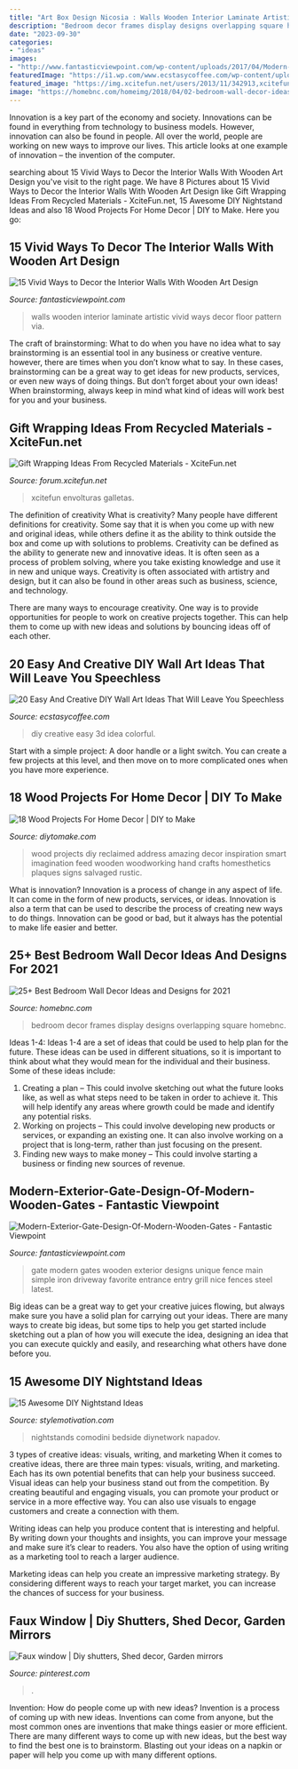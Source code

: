 ```yaml
---
title: "Art Box Design Nicosia : Walls Wooden Interior Laminate Artistic Vivid Ways Decor Floor Pattern Via"
description: "Bedroom decor frames display designs overlapping square homebnc"
date: "2023-09-30"
categories:
- "ideas"
images:
- "http://www.fantasticviewpoint.com/wp-content/uploads/2017/04/Modern-Exterior-Gate-Design-Of-Modern-Wooden-Gates.jpg"
featuredImage: "https://i1.wp.com/www.ecstasycoffee.com/wp-content/uploads/2016/09/Colorful-3D-Wall-Art-DIY-Idea.jpg"
featured_image: "https://img.xcitefun.net/users/2013/11/342913,xcitefun-gift-wrapping-ideas-from-recycled-materi.jpg"
image: "https://homebnc.com/homeimg/2018/04/02-bedroom-wall-decor-ideas-homebnc.jpg"
---
```



Innovation is a key part of the economy and society. Innovations can be found in everything from technology to business models. However, innovation can also be found in people. All over the world, people are working on new ways to improve our lives. This article looks at one example of innovation – the invention of the computer.

	

		
searching about 15 Vivid Ways to Decor the Interior Walls With Wooden Art Design you've visit to the right page. We have 8 Pictures about 15 Vivid Ways to Decor the Interior Walls With Wooden Art Design like Gift Wrapping Ideas From Recycled Materials - XciteFun.net, 15 Awesome DIY Nightstand Ideas and also 18 Wood Projects For Home Decor | DIY to Make. Here you go:
		
    
## 15 Vivid Ways To Decor The Interior Walls With Wooden Art Design

<img loading=lazy src="http://www.fantasticviewpoint.com/wp-content/uploads/2016/10/Washbasin-with-artistic-pattern-Large-mirror-Laminate-wall-Laminate-floor-Hidden-box-water-closet-634x951.jpg" onerror="this.onerror=null;this.src='https://tse4.mm.bing.net/th?id=OIP.2emTcyuNJd_BBKF94eYACQHaLH&amp;pid=15.1';" alt="15 Vivid Ways to Decor the Interior Walls With Wooden Art Design">

_Source: fantasticviewpoint.com_

>walls wooden interior laminate artistic vivid ways decor floor pattern via. 

	

The craft of brainstorming: What to do when you have no idea what to say
brainstorming is an essential tool in any business or creative venture. however, there are times when you don’t know what to say. In these cases, brainstorming can be a great way to get ideas for new products, services, or even new ways of doing things. But don’t forget about your own ideas! When brainstorming, always keep in mind what kind of ideas will work best for you and your business.

    
## Gift Wrapping Ideas From Recycled Materials - XciteFun.net

<img loading=lazy src="https://img.xcitefun.net/users/2013/11/342913,xcitefun-gift-wrapping-ideas-from-recycled-materi.jpg" onerror="this.onerror=null;this.src='https://tse2.mm.bing.net/th?id=OIP.y9x-lolC3_8O7tkneQQyfgHaJ4&amp;pid=15.1';" alt="Gift Wrapping Ideas From Recycled Materials - XciteFun.net">

_Source: forum.xcitefun.net_

>xcitefun envolturas galletas. 

	

The definition of creativity
What is creativity? Many people have different definitions for creativity. Some say that it is when you come up with new and original ideas, while others define it as the ability to think outside the box and come up with solutions to problems.
Creativity can be defined as the ability to generate new and innovative ideas. It is often seen as a process of problem solving, where you take existing knowledge and use it in new and unique ways. Creativity is often associated with artistry and design, but it can also be found in other areas such as business, science, and technology.

There are many ways to encourage creativity. One way is to provide opportunities for people to work on creative projects together. This can help them to come up with new ideas and solutions by bouncing ideas off of each other.

    
## 20 Easy And Creative DIY Wall Art Ideas That Will Leave You Speechless

<img loading=lazy src="https://i1.wp.com/www.ecstasycoffee.com/wp-content/uploads/2016/09/Colorful-3D-Wall-Art-DIY-Idea.jpg" onerror="this.onerror=null;this.src='https://tse2.mm.bing.net/th?id=OIP.LRPfiH8z2t3REmdhQlq3zgHaLP&amp;pid=15.1';" alt="20 Easy And Creative DIY Wall Art Ideas That Will Leave You Speechless">

_Source: ecstasycoffee.com_

>diy creative easy 3d idea colorful. 

	

Start with a simple project: A door handle or a light switch. You can create a few projects at this level, and then move on to more complicated ones when you have more experience.

    
## 18 Wood Projects For Home Decor | DIY To Make

<img loading=lazy src="http://www.diytomake.com/wp-content/uploads/2016/03/DIY-Reclaimed-Wood-Projects-1.jpg" onerror="this.onerror=null;this.src='https://tse1.mm.bing.net/th?id=OIP.SkjX2-ILYZzP6rSSLo3A3QHaJ3&amp;pid=15.1';" alt="18 Wood Projects For Home Decor | DIY to Make">

_Source: diytomake.com_

>wood projects diy reclaimed address amazing decor inspiration smart imagination feed wooden woodworking hand crafts homesthetics plaques signs salvaged rustic. 

	

What is innovation?
Innovation is a process of change in any aspect of life. It can come in the form of new products, services, or ideas. Innovation is also a term that can be used to describe the process of creating new ways to do things. Innovation can be good or bad, but it always has the potential to make life easier and better.

    
## 25+ Best Bedroom Wall Decor Ideas And Designs For 2021

<img loading=lazy src="https://homebnc.com/homeimg/2018/04/02-bedroom-wall-decor-ideas-homebnc.jpg" onerror="this.onerror=null;this.src='https://tse2.mm.bing.net/th?id=OIP.DkV0tku5GUMFHNBTDaeggwHaLH&amp;pid=15.1';" alt="25+ Best Bedroom Wall Decor Ideas and Designs for 2021">

_Source: homebnc.com_

>bedroom decor frames display designs overlapping square homebnc. 

	

Ideas 1-4:
Ideas 1-4 are a set of ideas that could be used to help plan for the future. These ideas can be used in different situations, so it is important to think about what they would mean for the individual and their business. Some of these ideas include:
1. Creating a plan – This could involve sketching out what the future looks like, as well as what steps need to be taken in order to achieve it. This will help identify any areas where growth could be made and identify any potential risks. 
2. Working on projects – This could involve developing new products or services, or expanding an existing one. It can also involve working on a project that is long-term, rather than just focusing on the present. 
3. Finding new ways to make money – This could involve starting a business or finding new sources of revenue.

    
## Modern-Exterior-Gate-Design-Of-Modern-Wooden-Gates - Fantastic Viewpoint

<img loading=lazy src="http://www.fantasticviewpoint.com/wp-content/uploads/2017/04/Modern-Exterior-Gate-Design-Of-Modern-Wooden-Gates.jpg" onerror="this.onerror=null;this.src='https://tse3.mm.bing.net/th?id=OIP.D86KMHhdvS7rUeFrKDkdWwHaJ4&amp;pid=15.1';" alt="Modern-Exterior-Gate-Design-Of-Modern-Wooden-Gates - Fantastic Viewpoint">

_Source: fantasticviewpoint.com_

>gate modern gates wooden exterior designs unique fence main simple iron driveway favorite entrance entry grill nice fences steel latest. 

	

Big ideas can be a great way to get your creative juices flowing, but always make sure you have a solid plan for carrying out your ideas. There are many ways to create big ideas, but some tips to help you get started include sketching out a plan of how you will execute the idea, designing an idea that you can execute quickly and easily, and researching what others have done before you.

    
## 15 Awesome DIY Nightstand Ideas

<img loading=lazy src="https://www.stylemotivation.com/wp-content/uploads/2013/08/123.jpg" onerror="this.onerror=null;this.src='https://tse4.mm.bing.net/th?id=OIP.dbiCF2lu3NY3wIHp6Ayx5AHaJ4&amp;pid=15.1';" alt="15 Awesome DIY Nightstand Ideas">

_Source: stylemotivation.com_

>nightstands comodini bedside diynetwork napadov. 

	

3 types of creative ideas: visuals, writing, and marketing
When it comes to creative ideas, there are three main types: visuals, writing, and marketing. Each has its own potential benefits that can help your business succeed.
Visual ideas can help your business stand out from the competition. By creating beautiful and engaging visuals, you can promote your product or service in a more effective way. You can also use visuals to engage customers and create a connection with them.

Writing ideas can help you produce content that is interesting and helpful. By writing down your thoughts and insights, you can improve your message and make sure it’s clear to readers. You also have the option of using writing as a marketing tool to reach a larger audience.

Marketing ideas can help you create an impressive marketing strategy. By considering different ways to reach your target market, you can increase the chances of success for your business.

    
## Faux Window | Diy Shutters, Shed Decor, Garden Mirrors

<img loading=lazy src="https://i.pinimg.com/736x/a3/3f/5c/a33f5ce4181ef44a02fbebb8fff1a7d0.jpg" onerror="this.onerror=null;this.src='https://tse4.mm.bing.net/th?id=OIP.c60M01s5CH9VRNWfW6X6ggHaLG&amp;pid=15.1';" alt="Faux window | Diy shutters, Shed decor, Garden mirrors">

_Source: pinterest.com_

>. 

	

Invention: How do people come up with new ideas?
Invention is a process of coming up with new ideas. Inventions can come from anyone, but the most common ones are inventions that make things easier or more efficient. There are many different ways to come up with new ideas, but the best way to find the best one is to brainstorm. Blasting out your ideas on a napkin or paper will help you come up with many different options.

